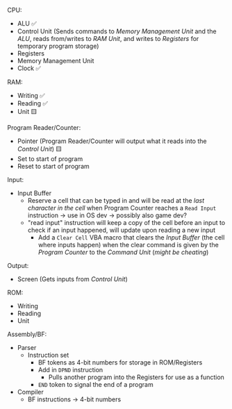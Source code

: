 CPU:

- ALU ✅  
- Control Unit (Sends commands to *Memory Management Unit* and the *ALU*, reads from/writes to *RAM Unit*, and writes to *Registers* for temporary program storage)  
- Registers  
- Memory Management Unit  
- Clock ✅

RAM:

- Writing ✅  
- Reading ✅  
- Unit 🟨

Program Reader/Counter:

- Pointer (Program Reader/Counter will output what it reads into the *Control Unit*) 🟨  
- Set to start of program  
- Reset to start of program

Input:

- Input Buffer
  - Reserve a cell that can be typed in and will be read at the *last character in the cell* when Program Counter reaches a `Read Input` instruction
  -> use in OS dev
  -> possibly also game dev?
  - "read input" instruction will keep a copy of the cell before an input to check if an input happened, will update upon reading a new input
    - Add a `Clear Cell` VBA macro that clears the *Input Buffer* (the cell where inputs happen) when the clear command is given by the *Program Counter* to the *Command Unit* (*might be cheating*)

Output:

- Screen (Gets inputs from *Control Unit*)

ROM:

- Writing  
- Reading  
- Unit

Assembly/BF:

- Parser
  - Instruction set
    - BF tokens as 4-bit numbers for storage in ROM/Registers
    - Add in `DPND` instruction
      - Pulls another program into the Registers for use as a function
    - `END` token to signal the end of a program
- Compiler
  - BF instructions -> 4-bit numbers


<!-- [Vector Autopoint Circle Trace](https://www.desmos.com/calculator/kkoo6mhbwj) -->
